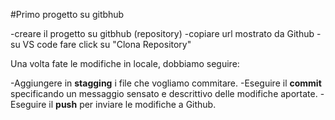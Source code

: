 #Primo progetto su gitbhub

-creare il progetto su gitbhub (repository)
-copiare url mostrato da Github
-su VS code fare click su "Clona Repository"

Una volta fate le modifiche in locale, dobbiamo seguire:

-Aggiungere in **stagging** i file che vogliamo commitare.
-Eseguire il **commit** specificando un messaggio sensato e descrittivo delle modifiche aportate.
-Eseguire il **push** per inviare le modifiche a Github.
